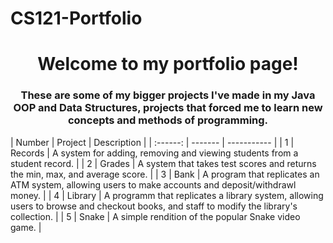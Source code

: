 # CS121-Portfolio
<h1 align="center">Welcome to my portfolio page!</h1>
<h3 align="center">These are some of my bigger projects I've made in my Java OOP and Data Structures, projects that forced me to learn new concepts and methods of programming.</h3>
| Number | Project | Description |
| :------: | ------- | ----------- |
| 1 | Records | A system for adding, removing and viewing students from a student record. |
| 2 | Grades | A system that takes test scores and returns the min, max, and average score. |
| 3 | Bank | A program that replicates an ATM system, allowing users to make accounts and deposit/withdrawl money. |
| 4 | Library | A programm that replicates a library system, allowing users to browse and checkout books, and staff to modify the library's collection. |
| 5 | Snake | A simple rendition of the popular Snake video game. | 
